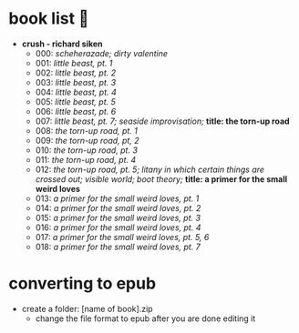 # book list :blue_heart:
- <b>crush - richard siken</b>
  - 000: <i>scheherazade; dirty valentine</i>
  - 001: <i>little beast, pt. 1</i>
  - 002: <i>little beast, pt. 2</i>
  - 003: <i>little beast, pt. 3</i>
  - 004: <i>little beast, pt. 4</i>
  - 005: <i>little beast, pt. 5</i>
  - 006: <i>little beast, pt. 6</i>
  - 007: <i>little beast, pt. 7; seaside improvisation; </i><b>title: the torn-up road</b>
  - 008: <i>the torn-up road, pt. 1</i>
  - 009: <i>the torn-up road, pt, 2</i>
  - 010: <i>the torn-up road, pt. 3</i>
  - 011: <i>the torn-up road, pt. 4</i>
  - 012: <i>the torn-up road, pt. 5; litany in which certain things are crossed out; visible world; boot theory; </i><b> title: a primer for the small weird loves</b>
  - 013: <i>a primer for the small weird loves, pt. 1</i>
  - 014: <i>a primer for the small weird loves, pt. 2</i>
  - 015: <i>a primer for the small weird loves, pt. 3</i>
  - 016: <i>a primer for the small weird loves, pt. 4</i>
  - 017: <i>a primer for the small weird loves, pt. 5, 6</i>
  - 018: <i>a primer for the small weird loves, pt. 7</i>
  
# converting to epub
- create a folder: [name of book].zip
  - change the file format to epub after you are done editing it
